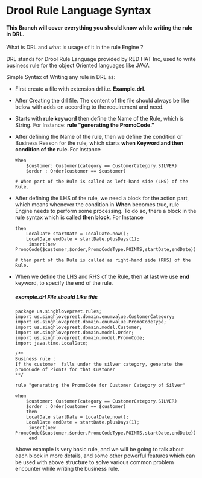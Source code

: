 <h1>Drool Rule Language Syntax</h1>

<h4>This Branch will cover everything you should know while writing the rule in DRL.</h4>

<p> What is DRL and what is usage of it in the rule Engine ?</p>

<p> DRL stands for Drool Rule Language provided by RED HAT Inc, used to write business rule for the object Oriented languages like JAVA.</p>

Simple Syntax of Writing any rule in DRL as:
 * First create a file with extension drl i.e. <b>Example.drl</b>.
 * After Creating the drl file. The content of the file should always be like below with adds on according to the requirement and need.
 * Starts with <b>rule keyword</b> then define the Name of the Rule, which is String. For Instance: <b>rule "generating the PromoCode."</b>
 * After defining the Name of the rule, then we define the condition or Business Reason for the rule, which starts <b>when Keyword and then condition of the rule. </b>
 For Instance 
    ~~~~
    When
        $customer: Customer(category == CustomerCategory.SILVER)
        $order : Order(customer == $customer)
   
   # When part of the Rule is called as left-hand side (LHS) of the Rule.
    ~~~~
 * After defining the LHS of the rule, we need a block for the action part, which means whenever the condition in <b> When</b> becomes true,
 rule Engine needs to perform some processing. To do so, there a block in the rule syntax which is called <b> then block</b>.
 For Instance 
 
    ~~~~
    then
        LocalDate startDate = LocalDate.now();
        LocalDate endDate = startDate.plusDays(1);
         insert(new PromoCode($customer,$order,PromoCodeType.POINTS,startDate,endDate));
   
   # then part of the Rule is called as right-hand side (RHS) of the Rule.
    ~~~~
  * When we define the LHS and RHS of the Rule, then at last we use <b> end</b> keyword, to specify the end of the rule. 
 
    #####  example.drl File should Like this
    ~~~~
    package us.singhlovepreet.rules;
    import us.singhlovepreet.domain.enumvalue.CustomerCategory;
    import us.singhlovepreet.domain.enumvalue.PromoCodeType;
    import us.singhlovepreet.domain.model.Customer;
    import us.singhlovepreet.domain.model.Order;
    import us.singhlovepreet.domain.model.PromoCode;
    import java.time.LocalDate;
    
    /**
    Business rule :
    If the customer  falls under the silver category, generate the promoCode of Pionts for that Custoner
    **/
    
    rule "generating the PromoCode for Customer Category of Silver"
    
    when
        $customer: Customer(category == CustomerCategory.SILVER)
        $order : Order(customer == $customer)
        then
        LocalDate startDate = LocalDate.now();
        LocalDate endDate = startDate.plusDays(1);
         insert(new PromoCode($customer,$order,PromoCodeType.POINTS,startDate,endDate));
         end
    ~~~~
    
    Above example is very basic rule, and we will be going to talk about each block in more details, and some other powerful
    features which can be used with above structure to solve various common problem encounter while writing the business rule.
    
  
